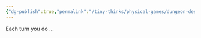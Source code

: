 ```yaml
---
{"dg-publish":true,"permalink":"/tiny-thinks/physical-games/dungeon-descend/how-to-play/"}
---
```


Each turn you do ...